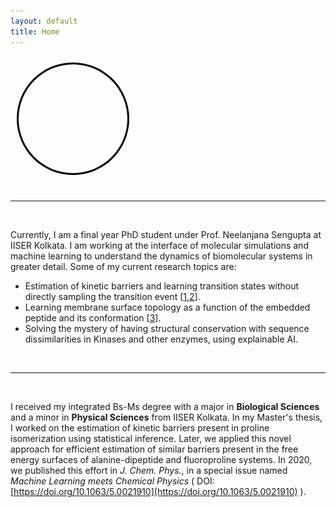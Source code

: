 ```yaml
---
layout: default
title: Home
---
```


<head>
<link rel="preload" href="/assets/face_on.jpg" as="image">
<link rel="preload" href="/assets/face_off.jpg" as="image">
<link rel="preload" href="/assets/SciMode.png" as="image">
<link rel="preload" href="/assets/ArtMode.png" as="image">
</head>

<body>
<div style="display: none;">
    <img src="/assets/face_off.jpg" alt="Preload Off Mode">
    <img src="/assets/ArtMode.png" alt="Preload Art Mode">
</div>
</body>

<div class="toggle-container">
    <div id="toggle-track">
        <div id="toggle-knob"></div>
    </div>
</div>

<br/>

<style>
    
.toggle-container {
    display: flex;
    justify-content: center;
    /*margin: 5vh 0;*/
    width: 100%;
}

#toggle-track {
    width: 90vw; /* 90% of screen width */
    height: calc(90vw / 3); /* Height is 1/3 of width */
    max-width: 600px; /* Prevents excessive size on large screens */
    max-height: 200px; /* Corresponding max height */
    background: url('/assets/SciMode.png') center/cover;
    border-radius: calc(90vw / 6); /* Half of height to ensure perfect roundness */
    position: relative;
    transition: background 0.5s ease-in-out;
    z-index: 1;
}

#toggle-knob {
    width: calc(90vw / 3.5); /* Reduce size slightly */
    height: calc(90vw / 3.5); /* Keep it a circle */
    max-width: 180px; /* Adjust max width */
    max-height: 180px;
    border-radius: 50%;
    background: url('/assets/face_on.jpg') center/cover;
    position: absolute;
    top: 50%;
    left: 2%;
    box-shadow: inset 0 0 0 3px black;
    transform: translateY(-50%); /* Center vertically */
    transition: transform 0.5s ease-in-out, background 0.5s ease-in-out;
    z-index: 2;
}

@media (max-width: 768px) {
    .site-nav {
        position: absolute;
        top: 9px;
        right: 15px;
        background-color: unset;
        border: unset;
        border-radius: 5px;
        text-align: right;
    }

    .site-nav input ~ .trigger {
        clear: both;
        display: none;
        position: relative;
        background-color: beige;
        border: 2px solid black;
        z-index: 25;
        border-bottom-left-radius: 90px;
        overflow: hidden;
    }
}


</style>

<script src="/assets/toggle.js"></script>
---

<br/>

Currently, I am a final year PhD student under Prof. Neelanjana Sengupta at IISER Kolkata. I am working at the interface of molecular simulations and machine learning to understand the dynamics of biomolecular systems in greater detail. Some of my current research topics are:
- Estimation of kinetic barriers and learning transition states without directly sampling the transition event [[1](https://doi.org/10.1002/cphc.202200595),[2](https://doi.org/10.1016/j.bpj.2023.02.010)].
- Learning membrane surface topology as a function of the embedded peptide and its conformation [[3](https://doi.org/10.1063/5.0250082)]. 
- Solving the mystery of having structural conservation with sequence dissimilarities in Kinases and other enzymes, using explainable AI.  

<br/>

---

<br/>

I received my integrated Bs-Ms degree with a major in **Biological Sciences** and a minor in **Physical Sciences** from IISER Kolkata. In my Master's thesis, I worked on the estimation of kinetic barriers present in proline isomerization using statistical inference. Later, we applied this novel approach for efficient estimation of similar barriers present in the free energy surfaces of alanine-dipeptide and fluoroproline systems. In 2020, we published this effort in *J. Chem. Phys.*, in a special issue named *Machine Learning meets Chemical Physics* ( DOI: [https://doi.org/10.1063/5.0021910](https://doi.org/10.1063/5.0021910) ).

<style>
  .site-footer {
    display: none;
  }
</style>
